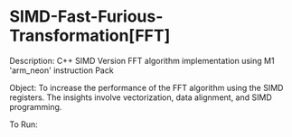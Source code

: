 # SIMD-Fast-Furious-Transformation[FFT]

Description:
C++ SIMD Version FFT algorithm implementation using M1 'arm_neon' instruction Pack

Object:
To increase the performance of the FFT algorithm using the SIMD registers. The insights involve vectorization, data alignment, and SIMD programming.

To Run:

